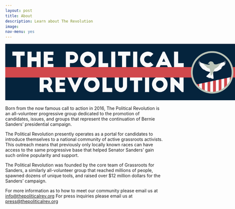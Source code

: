 ```yaml
---
layout: post
title: About
description: Learn about The Revolution
image: 
nav-menu: yes
---
```


<img src="assets/images/Bumper.png" style="max-width: 750px;">

Born from the now famous call to action in 2016, The Political Revolution is an all-volunteer progressive group dedicated to the promotion of candidates, issues, and groups that represent the continuation of Bernie Sanders’ presidential campaign.

The Political Revolution presently operates as a portal for candidates to introduce themselves to a national community of active grassroots activists. This outreach means that previously only locally known races can have access to the same progressive base that helped Senator Sanders’ gain such online popularity and support.

The Political Revolution was founded by the core team of Grassroots for Sanders, a similarly all-volunteer group that reached millions of people, spawned dozens of unique tools, and raised over $12 million dollars for the Sanders’ campaign.

For more information as to how to meet our community please email us at info@thepoliticalrev.org
For press inquiries please email us at press@thepoliticalrev.org
